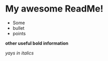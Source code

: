 # My awesome ReadMe!
- Some
- bullet
- points

**other useful bold information**

*yays in italics*
